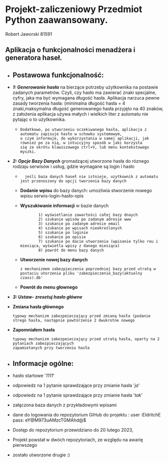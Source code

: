 # Projekt-zaliczeniowy Przedmiot Python zaawansowany.

Robert Jaworski 81591



Aplikacja o funkcjonalności menadżera i generatora haseł.
-



- Postawowa funkcjonalność:
  -

-  **_1: Generowanie hasła_** na bierzące potrzeby użytkownika na postawie zadanych parametrów. Czyli, czy hasło ma zawierać znaki
  specjalne, cyfry, jaka ma być wymagana długość hasła. Aplikacja narzuca pewne zasady tworzenia hasła:
  (minimalna długość hasła = 4 znaki,maksymalna długość generowanego hasła przyjęto na 40 znaków, z założenia aplikacja 
  używa małych i wielkich liter z automatu nie pytając o to użytkownika.
    -     Dodatkowo, po utworzeniu oczekiwanego hasła, aplikacja z automatu zapisuje hasło w schowku systemowym,
          o czym informuje, do wykorzystania w samej aplikacji, jak również po za nią, w intuicyjny sposób w jaki korzysta 
          się ze skrótu klawiszowego ctrl+V, lub menu kontekstowego myszki.


- **_2: Opcje Bazy Danych_** gromadzącej utworzone hasła do róznego rodzaju serwisów i usług, gdzie wymagane są login i hasło
    -       jeśli baza danych haseł nie istnieje, uzytkownik z automatu jest przenoszony do opcji tworzenia bazy danych

  
  - **Dodanie wpisu** do bazy danych:  umozliwia stworzenie nowego wpisu serwis-login-hasło-opis
  - **Wyszukiwanie informacji** w bazie danych 
  
  
                1) wyświetlanie zawartości całej bazy dnaych
                2) szukanie wpisów po zadanym adresie www
                3) szukanie po zadanym adresie email
                4) szukanie po wpisach nieokreślonych
                5) szukanie po loginie
                6) szukanie po opisie
                7) szukanie po dacie utworzenia (wpisanie tylko rou i miesiąca, wyświetla wpisy z danego miesiąca)
                8) powrót do menu bazy danych
  
  - **Utworzenie nowej bazy danych**

        z mechanizmem zabezpieczenia poprzedniej bazy przed utratą w postaciu utorzenia pliku 'zabezpieczenie_bazy(aktualny czass).db'
  - **Powrót do menu głownego**



- **_3: Ustaw- zresetuj hasło główne_**
- **Zmiana hasła głównego**

      typowy mechanizm zabezpeieczający przed zmianą hasła (podanie strego hasła, następnie powtórzenie 2 dwukrotne nowego
- **Zapomniałem hasła**

      typowy mechanizm zabezpeieczający przed utratą hasła, oparty na 2 pytaniach zabezpieczających
      zapamietanych przy tworzeniu hasła
  

- Informacje ogólne:
  -
 - hasło startowe '_1111_'
 - odpowiedz na 1 pytanie sprawdzające przy zmianie hasła '_ja_'
 - odpowiedz na 1 pytanie sprawdzające przy zmianie hasła '_tak_'
 - załączona baza danych z przykładowymi wpisami
 - dane do logowania do repozytorium GiHub do projektu : user :EldritchE   pass: eY@M973uAMzcTGMAhd@$
 - Dostęp do repozytorium przewidziano do 20 lutego 2023, 
 - Projekt powstał w dwóch repozytoriach, ze względu na awarię pierwszego
 - zostało utworzone drugie :)